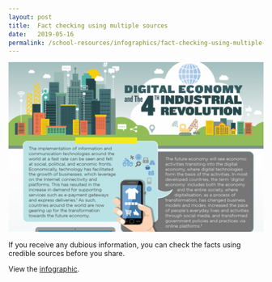 ```yaml
---
layout: post
title:  Fact checking using multiple sources
date:   2019-05-16
permalink: /school-resources/infographics/fact-checking-using-multiple-sources
---
```


![Infographic for Fact checking using multiple sources](/images/digital-economy.png)

If you receive any dubious information, you can check the facts using credible sources before you share.

View the [infographic](/documents/Multiple-Sources-English_revised.pdf).
